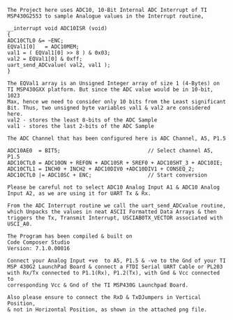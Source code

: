  
 
	The Project here uses ADC10, 10-Bit Internal ADC Interrupt of TI 
    MSP430G2553 to sample Analogue values in the Interrupt routine,
    
    __interrupt void ADC10ISR (void)
    {
    ADC10CTL0 &= ~ENC;
    EQVal1[0]   = ADC10MEM;
    val1 = ( EQVal1[0] >> 8 ) & 0x03;
    val2 = EQVal1[0] & 0xff;
    uart_send_ADCvalue( val2, val1 );
    }
    
    The EQVal1 array is an Unsigned Integer array of size 1 (4-Bytes) on
    TI MSP430GXX platform. But since the ADC value would be in 10-bit, 1023
    Max, hence we need to consider only 10 bits from the Least significant 
    Bit. Thus, two unsigned byte variables val1 & val2 are considered here. 
    val2 - stores the least 8-bits of the ADC Sample
    val1 - stores the last 2-bits of the ADC Sample
    
    The ADC Channel that has been configured here is ADC Channel, A5, P1.5
    
    ADC10AE0  = BIT5;                            // Select channel A5, P1.5
    ADC10CTL0 = ADC10ON + REFON + ADC10SR + SREF0 + ADC10SHT_3 + ADC10IE;
    ADC10CTL1 = INCH0 + INCH2 + ADC10DIV0 +ADC10DIV1 + CONSEQ_2;
    ADC10CTL0 |= ADC10SC + ENC;                  // Start conversion
    
    Please be careful not to select ADC10 Analog Input A1 & ADC10 Analog 
    Input A2, as we are using it for UART Tx & Rx.
    
    From the ADC Interrupt routine we call the uart_send_ADCvalue routine,
    which Unpacks the values in neat ASCII Formatted Data Arrays & then 
    triggers the Tx, Transmit Interrupt, USCIAB0TX_VECTOR associated with 
    USCI_A0.
    
    The Program has been compiled & built on 
    Code Composer Studio 
    Version: 7.1.0.00016  
    
    Connect your Analog Input +ve  to A5, P1.5 & -ve to the Gnd of your TI 
    MSP 430G2 LaunchPad Board & connect a FTDI Serial UART Cable or PL203
    with Rx/Tx connected to P1.1(Rx), P1.2(Tx), with Gnd & Vcc connected to
    corresponding Vcc & Gnd of the TI MSP430G Launchpad Board.
    
    Also please ensure to connect the RxD & TxDJumpers in Vertical Position,
    & not in Horizontal Position, as shown in the attached png file.